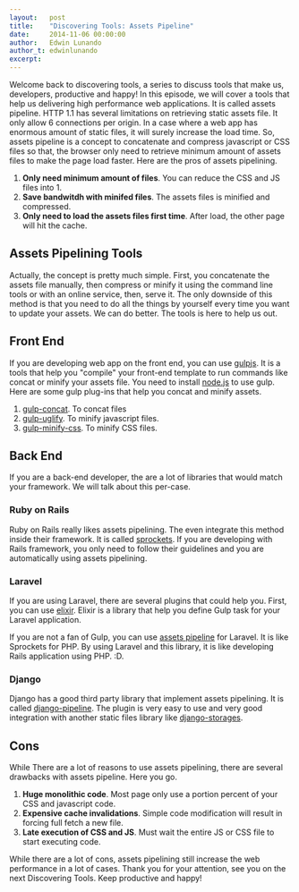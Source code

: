 ```yaml
---
layout:   post
title:    "Discovering Tools: Assets Pipeline"
date:     2014-11-06 00:00:00
author:   Edwin Lunando
author_t: edwinlunando
excerpt:
---
```


Welcome back to discovering tools, a series to discuss tools that make us, developers, productive and happy! In this episode, we will cover a tools that help us delivering high performance web applications. It is called assets pipeline. HTTP 1.1 has several limitations on retrieving static assets file. It only allow 6 connections per origin. In a case where a web app has enormous amount of static files, it will surely increase the load time. So, assets pipeline is a concept to concatenate and compress javascript or CSS files so that, the browser only need to retrieve minimum amount of assets files to make the page load faster. Here are the pros of assets pipelining.

1. **Only need minimum amount of files**. You can reduce the CSS and JS files into 1.
2. **Save bandwitdh with minifed files**. The assets files is minified and compressed.
3. **Only need to load the assets files first time**. After load, the other page will hit the cache.

## Assets Pipelining Tools ##

Actually, the concept is pretty much simple. First, you concatenate the assets file manually, then compress or minify it using the command line tools or with an online service, then, serve it. The only downside of this method is that you need to do all the things by yourself every time you want to update your assets. We can do better. The tools is here to help us out. 

## Front End ##

If you are developing web app on the front end, you can use [gulpjs][gulp]. It is a tools that help you "compile" your front-end template to run commands like concat or minify your assets file. You need to install [node.js][nodejs] to use gulp. Here are some gulp plug-ins that help you concat and minify assets.

1. [gulp-concat][gulp-concat-link]. To concat files
2. [gulp-uglify][gulp-uglify-link]. To minify javascript files.
3. [gulp-minify-css][gulp-minify-css-link]. To minify CSS files.

## Back End ##

If you are a back-end developer, the are a lot of libraries that would match your framework. We will talk about this per-case.

### Ruby on Rails ###

Ruby on Rails really likes assets pipelining. The even integrate this method inside their framework. It is called [sprockets][sprockets-rails]. If you are developing with Rails framework, you only need to follow their guidelines and you are automatically using assets pipelining.

### Laravel ###

If you are using Laravel, there are several plugins that could help you. First, you can use [elixir][elixir-laravel]. Elixir is a library that help you define Gulp task for your Laravel application.

If you are not a fan of Gulp, you can use [assets pipeline][assets-pipeline-laravel] for Laravel. It is like Sprockets for PHP. By using Laravel and this library, it is like developing Rails application using PHP. :D.

### Django ###

Django has a good third party library that implement assets pipelining. It is called [django-pipeline][django-pipeline-github]. The plugin is very easy to use and very good integration with another static files library like [django-storages][django-storages-github].

## Cons ##

While There are a lot of reasons to use assets pipelining, there are several drawbacks with assets pipeline. Here you go.

1. **Huge monolithic code**. Most page only use a portion percent of your CSS and javascript code. 
2. **Expensive cache invalidations**. Simple code modification will result in forcing full fetch a new file.
3. **Late execution of CSS and JS**. Must wait the entire JS or CSS file to start executing code.

While there are a lot of cons, assets pipelining still increase the web performance in a lot of cases. Thank you for your attention, see you on the next Discovering Tools. Keep productive and happy!

[nodejs]: http://nodejs.org/
[gulp]: http://gulpjs.com/
[gulp-concat-link]: https://www.npmjs.org/package/gulp-concat
[gulp-uglify-link]: https://www.npmjs.org/packagea/gulp-uglify
[gulp-minify-css-link]: https://www.npmjs.org/package/gulp-minify-css
[sprockets-rails]: https://github.com/rails/sprockets-rails
[elixir-laravel]: https://github.com/rails/sprockets-rails
[assets-pipeline-laravel]: https://github.com/CodeSleeve/asset-pipeline
[django-pipeline-github]: https://pypi.python.org/pypi/django-pipeline/
[django-storages-github]: http://code.larlet.fr/django-storages/
